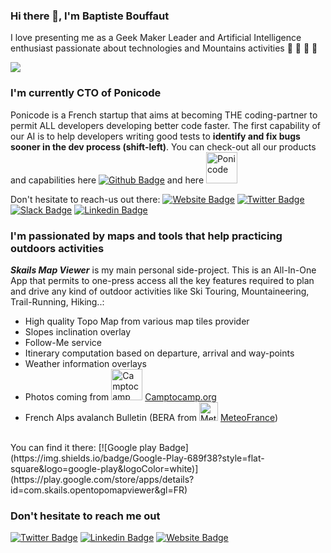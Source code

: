 ### Hi there 👋, I'm Baptiste Bouffaut
I love presenting me as a Geek Maker Leader and Artificial Intelligence enthusiast passionate about technologies and Mountains activities :mountain_bicyclist: :ski: :runner: 🧗
<!--
**bbouffaut/bbouffaut** is a ✨ _special_ ✨ repository because its `README.md` (this file) appears on your GitHub profile.


Here are some ideas to get you started:

- 🔭 I’m currently working on ...
- 🌱 I’m currently learning ...
- 👯 I’m looking to collaborate on ...
- 🤔 I’m looking for help with ...
- 💬 Ask me about ...
- 📫 How to reach me: ...
- 😄 Pronouns: ...
- ⚡ Fun fact: ...
-->

![](https://komarev.com/ghpvc/?username=bbouffaut)


### I'm currently CTO of Ponicode

Ponicode is a French startup that aims at becoming THE coding-partner to permit ALL developers developing better code faster. The first capability of our AI is to help developers writing good tests to **identify and fix bugs sooner in the dev process (shift-left)**. You can check-out all our products and capabilities here [![Github Badge](https://img.shields.io/badge/-Github-000000?style=flat-square&logo=Github&logoColor=white)](https://github.com/ponicode) and here <img src="https://avatars.githubusercontent.com/u/49948625?s=200&v=4" alt="Ponicode" width="50">

Don't hesitate to reach-us out there: [![Website Badge](https://img.shields.io/badge/Website-3b5998?style=flat-square&logo=firefox&logoColor=white)](https://ponicode.com) [![Twitter Badge](https://img.shields.io/badge/-Twitter-00acee?style=flat-square&logo=Twitter&logoColor=white)](https://twitter.com/PonicodeDev) [![Slack Badge](https://img.shields.io/badge/-Slack-4a154b?style=flat-square&logo=Slack&logoColor)](https://ponicode-community.slack.com/) [![Linkedin Badge](https://img.shields.io/badge/-Linkedin-0e76a8?style=flat-square&logo=Linkedin&logoColor)](https://www.linkedin.com/company/ponicode/)
<br>
### I'm passionated by maps and tools that help practicing outdoors activities

**_Skails Map Viewer_** is my main personal side-project. This is an All-In-One App that permits to one-press access all the key features required to plan and drive any kind of outdoor activities like Ski Touring, Mountaineering, Trail-Running, Hiking..:
- High quality Topo Map from various map tiles provider
- Slopes inclination overlay
- Follow-Me service
- Itinerary computation based on departure, arrival and way-points
- Weather information overlays
- Photos coming from <img src="https://www.camptocamp.org/img/logo.49e8f0dc.svg" alt="Camptocamp logo" width=50> [Camptocamp.org](https://camptocamp.org)
- French Alps avalanch Bulletin (BERA from <img src="https://meteofrance.com/sites/meteofrance.com/files/logo/logo_small_0.png" alt="MeteoFrance logo" width=30> [MeteoFrance](https://meteofrance.com/meteo-montagne))
<br>
You can find it there: [![Google play Badge](https://img.shields.io/badge/Google-Play-689f38?style=flat-square&logo=google-play&logoColor=white)](https://play.google.com/store/apps/details?id=com.skails.opentopomapviewer&gl=FR)

### Don't hesitate to reach me out 

[![Twitter Badge](https://img.shields.io/badge/-Twitter-00acee?style=flat-square&logo=Twitter&logoColor=white)](https://twitter.com/bbouffaut) [![Linkedin Badge](https://img.shields.io/badge/-Linkedin-0e76a8?style=flat-square&logo=Linkedin&logoColor)](https://www.linkedin.com/in/baptistebouffaut/) [![Website Badge](https://img.shields.io/badge/Website-3b5998?style=flat-square&logo=firefox&logoColor=white)](https://skails.com)


